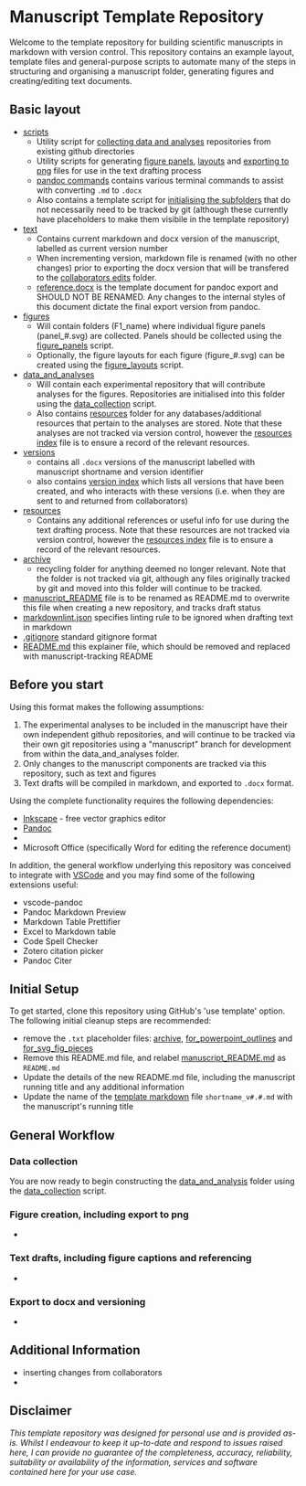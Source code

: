 # Manuscript Template Repository

Welcome to the template repository for building scientific manuscripts in markdown with version control. This repository contains an example layout, template files and general-purpose scripts to automate many of the steps in structuring and organising a manuscript folder, generating figures and creating/editing text documents.

## Basic layout

- [scripts](scripts/)
  - Utility script for [collecting data and analyses](scripts/data_collection.py) repositories from existing github directories
  - Utility scripts for generating [figure panels](scripts/figure_panels.py), [layouts](scripts/figure_layouts.py) and [exporting to png](scripts/figure_to_text.py) files for use in the text drafting process
  - [pandoc commands](scripts/pandoc_commands.md) contains various terminal commands to assist with converting ```.md``` to ```.docx```
  - Also contains a template script for [initialising the subfolders](scripts/initialise_subfolders.py) that do not necessarily need to be tracked by git (although these currently have placeholders to make them visibile in the template repository)
- [text](text/)
  - Contains current markdown and docx version of the manuscript, labelled as current version number
  - When incrementing version, markdown file is renamed (with no other changes) prior to exporting the docx version that will be transfered to the [collaborators edits](versions/) folder.
  - [reference.docx](text/reference.docx) is the template document for pandoc export and SHOULD NOT BE RENAMED. Any changes to the internal styles of this document dictate the final export version from pandoc.
- [figures](figures/)
  - Will contain folders (F1_name) where individual figure panels (panel_#.svg) are collected. Panels should be collected using the [figure_panels](scripts/figure_panels.py) script. 
  - Optionally, the figure layouts for each figure (figure_#.svg) can be created using the [figure_layouts](scripts/figure_layouts.py) script.
- [data_and_analyses](data_and_analyses/)
  - Will contain each experimental repository that will contribute analyses for the figures. Repositories are initialised into this folder using the [data_collection](scripts/data_collection.py) script.
  - Also contains [resources](data_and_analysis/resources/) folder for any databases/additional resources that pertain to the analyses are stored. Note that these analyses are not tracked via version control, however the [resources index](data_and_analysis/resources/resources.md) file is to ensure a record of the relevant resources.
- [versions](versions/)
  - contains all ```.docx``` versions of the manuscript labelled with manuscript shortname and version identifier
  - also contains [version index](versions/version_index.md) which lists all versions that have been created, and who interacts with these versions (i.e. when they are sent to and returned from collaborators) 
- [resources](resources/)
  - Contains any additional references or useful info for use during the text drafting process. Note that these resources are not tracked via version control, however the [resources index](resources/resources.md) file is to ensure a record of the relevant resources.
- [archive](archive/)
  - recycling folder for anything deemed no longer relevant. Note that the folder is not tracked via git, although any files originally tracked by git and moved into this folder will continue to be tracked.
- [manuscript_README](manuscript_README.md) file is to be renamed as README.md to overwrite this file when creating a new repository, and tracks draft status
- [markdownlint.json](markdownlint.json) specifies linting rule to be ignored when drafting text in markdown
- [.gitignore](.gitignore) standard gitignore format
- [README.md](README.md) this explainer file, which should be removed and replaced with manuscript-tracking README

## Before you start

Using this format makes the following assumptions:

1. The experimental analyses to be included in the manuscript have their own independent github repositories, and will continue to be tracked via their own git repositories using a "manuscript" branch for development from within the data_and_analyses folder.
2. Only changes to the manuscript components are tracked via this repository, such as text and figures
3. Text drafts will be compiled in markdown, and exported to ```.docx``` format.

Using the complete functionality requires the following dependencies:

- [Inkscape](https://inkscape.org/) - free vector graphics editor
- [Pandoc](https://pandoc.org/)
- 
- Microsoft Office (specifically Word for editing the reference document)

In addition, the general workflow underlying this repository was conceived to integrate with [VSCode](https://code.visualstudio.com/) and you may find some of the following extensions useful:

- vscode-pandoc
- Pandoc Markdown Preview
- Markdown Table Prettifier
- Excel to Markdown table
- Code Spell Checker
- Zotero citation picker
- Pandoc Citer

## Initial Setup

To get started, clone this repository using GitHub's 'use template' option. The following initial cleanup steps are recommended:

- remove the ```.txt``` placeholder files: [archive](archive\archive.txt), [for_powerpoint_outlines](figures\outlines\for_powerpoint_outlines.txt) and [for_svg_fig_pieces](figures\utilities\for_svg_fig_pieces.txt)
- Remove this README.md file, and relabel [manuscript_README.md](manuscript_README.md) as ```README.md```
- Update the details of the new README.md file, including the manuscript running title and any additional information
- Update the name of the [template markdown](text/shortname_v#.#.md) file ```shortname_v#.#.md``` with the manuscript's running title


## General Workflow

### Data collection

You are now ready to begin constructing the [data_and_analysis](data_and_analysis/) folder using the [data_collection](scripts/data_collection.py) script. 

### Figure creation, including export to png

- 

### Text drafts, including figure captions and referencing

- 

### Export to docx and versioning

- 

## Additional Information

- inserting changes from collaborators
- 

## Disclaimer

*This template repository was designed for personal use and is provided as-is. Whilst I endeavour to keep it up-to-date and respond to issues raised here,  I can provide no guarantee of the completeness, accuracy, reliability, suitability or availability of the information, services and software contained here for your use case.*
